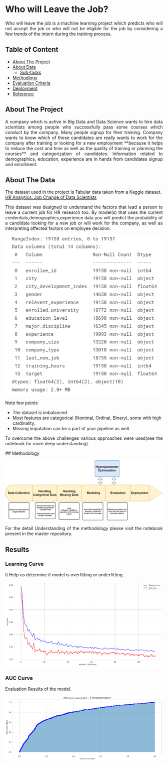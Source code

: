 
# Who will Leave the Job?

<p align="justify">
Who will leave the job is a machine learning project which predicts who will not accept the job or who will not be eligible for the job by considering a few trends of the intern during the training process. 
</p>

## Table of Content

* [About The Project](#1)
* [About Data](#2)
    - [Sub-tasks]()
* [Methodlogy](#3)
* [Evaluation Criteria](#4)
* [Deployment](#5)
* [Reference](#9)

## About The Project

<p align="justify">
A company which is active in Big Data and Data Science wants to 
hire data scientists among people who successfully pass some 
courses which conduct by the company. Many people signup for 
their training. Company wants to know which of these candidates 
are really wants to work for the company after training or looking
for a new employment **because it helps to reduce the cost and time
as well as the quality of training or planning the courses** 
and categorization of candidates. 
Information related to demographics, education, experience are 
in hands from candidates signup and enrollment.
</p>

## About The Data

The dataset used in the project is Tabular data taken from a Kaggle dataset.  
[HR Analytics: Job Change of Data Scientists](https://www.kaggle.com/datasets/arashnic/hr-analytics-job-change-of-data-scientists)

<p align="justify">
This dataset was designed to understand the factors that lead a person
to leave a current job for HR research too. By model(s) that
uses the current credentials,demographics,experience data
you will predict the probability of a candidate looking for
a new job or will work for the company, as well as interpreting 
affected factors on employee decision.
</p>

![](images\Data-Info.png)

Note few points 

- The dataset is imbalanced.
- Most features are categorical (Nominal, Ordinal, Binary), some with high cardinality.
- Missing imputation can be a part of your pipeline as well.

<p align="justify">
To overcome the above challenges various approaches were used(see the notebook for more deep understanding). 
</p>
## Methodology

![](images\Flow-Chart-Who-Will-Leave-The-Job.jpg)

<p align="justify">
For the detail Understanding of the methodology please visit the notebook present in the master repository. 
</p>

## Results

### Learning Curve

It Help us determine if model is overfitting or underfitting.

![Learning Curve](images\Learning-Curve.png)


### AUC Curve

Evaluation Results of the model.

![AUC Curve](images\AUC.png)



<p align="justify">

<p align="justify">
<p align="justify">
<p align="justify">
<p align="justify">